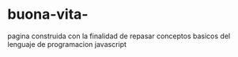 # buona-vita-

pagina construida con la finalidad de repasar conceptos basicos del lenguaje de programacion javascript
